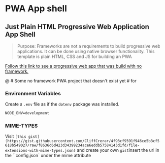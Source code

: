 # PWA App shell
## Just Plain HTML Progressive Web Application App Shell

> Purpose: Frameworks are not a requirements to build progressive web applications. It can be done using native browser functionality. This template is plain HTML, CSS and JS for building an PWA

[Follow this link to see a progressive web app that was build with no framework.]()

@ # Some no framework PWA project that doesn't exist yet # for 

### Environment Variables

Create a `.env` file as if the `dotenv` package was installed.

```txt
NODE_ENV=development
```
### MIME-TYPES

Visit `[this gist](https://gist.githubusercontent.com/CliffCrerar/4f93cf9591f946ce5b3cf5618b549027/raw/f8636d6d423d34399234ace6eddb57584143d1fd/file-extensions-with-mime-types.json)` and create your own `gist`insert the url in the ``config.json` under the mime attribute
